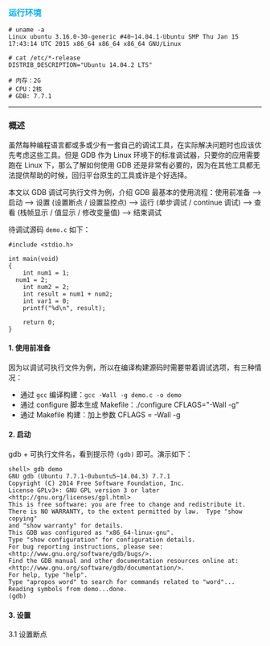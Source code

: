 ### <font color=#00b0f0>运行环境</font>

```
# uname -a
Linux ubuntu 3.16.0-30-generic #40~14.04.1-Ubuntu SMP Thu Jan 15 17:43:14 UTC 2015 x86_64 x86_64 x86_64 GNU/Linux

# cat /etc/*-release
DISTRIB_DESCRIPTION="Ubuntu 14.04.2 LTS"

# 内存：2G
# CPU：2核
# GDB: 7.7.1
```

---

### 概述

虽然每种编程语言都或多或少有一套自己的调试工具，在实际解决问题时也应该优先考虑这些工具。但是 GDB 作为 Linux 环境下的标准调试器，只要你的应用需要跑在 Linux 下，那么了解如何使用 GDB 还是非常有必要的，因为在其他工具都无法提供帮助的时候，回归平台原生的工具或许是个好选择。

本文以 GDB 调试可执行文件为例，介绍 GDB 最基本的使用流程：使用前准备 --> 启动 --> 设置 (设置断点 / 设置监控点) --> 运行 (单步调试 / continue 调试) --> 查看 (栈帧显示 / 值显示 / 修改变量值) --> 结束调试

待调试源码 `demo.c` 如下：

```
#include <stdio.h>

int main(void)
{
	int num1 = 1;
  num1 = 2;
	int num2 = 2;
	int result = num1 + num2;
	int var1 = 0;
	printf("%d\n", result);
	
	return 0;
}
```

#### 1. 使用前准备

因为以调试可执行文件为例，所以在编译构建源码时需要带着调试选项，有三种情况：

- 通过 `gcc` 编译构建：`gcc -Wall -g demo.c -o demo`
- 通过 configure 脚本生成 Makefile：./configure CFLAGS="-Wall -g"
- 通过 Makefile 构建：加上参数 CFLAGS = -Wall -g

#### 2. 启动

gdb + 可执行文件名，看到提示符 `(gdb)` 即可。演示如下：

```
shell> gdb demo
GNU gdb (Ubuntu 7.7.1-0ubuntu5~14.04.3) 7.7.1
Copyright (C) 2014 Free Software Foundation, Inc.
License GPLv3+: GNU GPL version 3 or later <http://gnu.org/licenses/gpl.html>
This is free software: you are free to change and redistribute it.
There is NO WARRANTY, to the extent permitted by law.  Type "show copying"
and "show warranty" for details.
This GDB was configured as "x86_64-linux-gnu".
Type "show configuration" for configuration details.
For bug reporting instructions, please see:
<http://www.gnu.org/software/gdb/bugs/>.
Find the GDB manual and other documentation resources online at:
<http://www.gnu.org/software/gdb/documentation/>.
For help, type "help".
Type "apropos word" to search for commands related to "word"...
Reading symbols from demo...done.
(gdb)
```

#### 3. 设置

3.1 设置断点



























